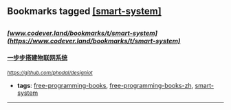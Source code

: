 ## Bookmarks tagged [[smart-system]](https://www.codever.land/search?q=[smart-system])

_<sup><sup>[www.codever.land/bookmarks/t/smart-system](https://www.codever.land/bookmarks/t/smart-system)</sup></sup>_
---
#### [一步步搭建物联网系统](https://github.com/phodal/designiot)
_<sup>https://github.com/phodal/designiot</sup>_

* **tags**: [free-programming-books](../tagged/free-programming-books.md), [free-programming-books-zh](../tagged/free-programming-books-zh.md), [smart-system](../tagged/smart-system.md)
---
